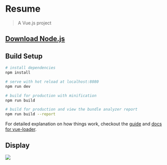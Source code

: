# Resume

> A Vue.js project
## [Download Node.js](nodejs.org)

## Build Setup

``` bash
# install dependencies
npm install

# serve with hot reload at localhost:8080
npm run dev

# build for production with minification
npm run build

# build for production and view the bundle analyzer report
npm run build --report
```

For detailed explanation on how things work, checkout the [guide](http://vuejs-templates.github.io/webpack/) and [docs for vue-loader](http://vuejs.github.io/vue-loader).

## Display
![](http://upload-images.jianshu.io/upload_images/1229762-b011850b16106300.png?imageMogr2/auto-orient/strip%7CimageView2/2/w/1240)
